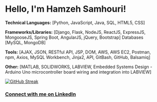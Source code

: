 # Hello, I'm Hamzeh Samhouri! 

**Technical Languages:** [​Python, JavaScript, Java, SQL, HTML5, CSS​]

**Frameworks/Libraries:** [Django, Flask, NodeJS, ReactJS, ExpressJS, MongooseJS, Spring Boot, AngularJS, jQuery, Bootstrap] Databases [MySQL, MongoDB] 

**Tools:** [AJAX, JSON, RESTful API,  JSP, DOM, AWS, AWS EC2, Postman, npm, Axios, MySQL Workbench, Jinja2, API, GitBash, GitHub, Balsamiq]

**Other:** [MATLAB, SOLIDWORKS, LABVIEW, Embedded Systems Design - Arduino Uno microcontroller board wiring and integration into LABVIEW]

[![GitHub Streak](https://streak-stats.demolab.com?user=HamzehSamhouri&theme=transparent)](https://git.io/streak-stats)


### [Connect with me on LinkedIn](http://www.linkedin.com/in/hamzehsamhouri)
